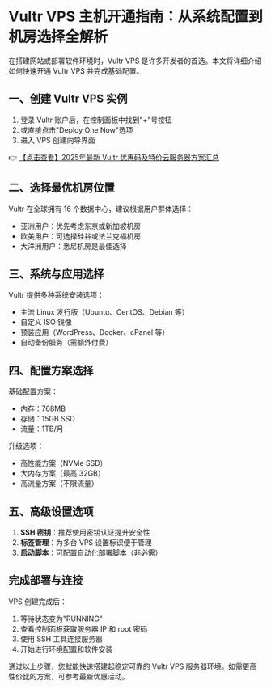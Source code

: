 # Vultr VPS 主机开通指南：从系统配置到机房选择全解析

在搭建网站或部署软件环境时，Vultr VPS 是许多开发者的首选。本文将详细介绍如何快速开通 Vultr VPS 并完成基础配置。

## 一、创建 Vultr VPS 实例

1. 登录 Vultr 账户后，在控制面板中找到"+"号按钮
2. 或直接点击"Deploy One Now"选项
3. 进入 VPS 创建向导界面

👉 [【点击查看】2025年最新 Vultr 优惠码及特价云服务器方案汇总](https://bit.ly/VuLtr)

## 二、选择最优机房位置

Vultr 在全球拥有 16 个数据中心，建议根据用户群体选择：

- 亚洲用户：优先考虑东京或新加坡机房
- 欧美用户：可选择硅谷或法兰克福机房
- 大洋洲用户：悉尼机房是最佳选择

## 三、系统与应用选择

Vultr 提供多种系统安装选项：

- 主流 Linux 发行版（Ubuntu、CentOS、Debian 等）
- 自定义 ISO 镜像
- 预装应用（WordPress、Docker、cPanel 等）
- 自动备份服务（需额外付费）

## 四、配置方案选择

基础配置方案：

- 内存：768MB
- 存储：15GB SSD
- 流量：1TB/月

升级选项：

- 高性能方案（NVMe SSD）
- 大内存方案（最高 32GB）
- 高流量方案（不限流量）

## 五、高级设置选项

1. **SSH 密钥**：推荐使用密钥认证提升安全性
2. **标签管理**：为多台 VPS 设置标识便于管理
3. **启动脚本**：可配置自动化部署脚本（非必需）

## 完成部署与连接

VPS 创建完成后：

1. 等待状态变为"RUNNING"
2. 查看控制面板获取服务器 IP 和 root 密码
3. 使用 SSH 工具连接服务器
4. 开始进行环境配置和软件安装

通过以上步骤，您就能快速搭建起稳定可靠的 Vultr VPS 服务器环境。如需更高性价比的方案，可参考最新优惠活动。